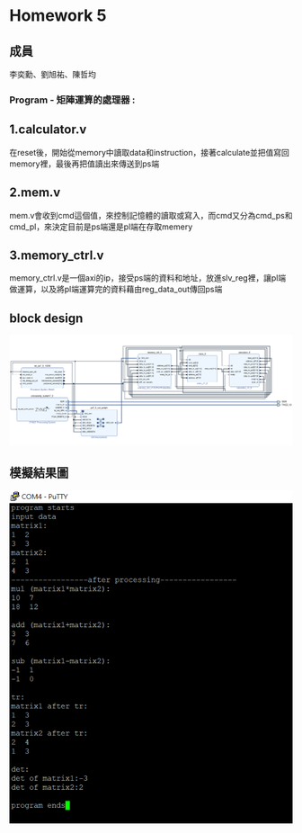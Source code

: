 Homework 5
====

## 成員
李奕勳、劉旭祐、陳哲均

### Program - 矩陣運算的處理器 :
## 1.calculator.v

在reset後，開始從memory中讀取data和instruction，接著calculate並把值寫回memory裡，最後再把值讀出來傳送到ps端

## 2.mem.v

mem.v會收到cmd這個值，來控制記憶體的讀取或寫入，而cmd又分為cmd_ps和cmd_pl，來決定目前是ps端還是pl端在存取memery

## 3.memory_ctrl.v

memory_ctrl.v是一個axi的ip，接受ps端的資料和地址，放進slv_reg裡，讓pl端做運算，以及將pl端運算完的資料藉由reg_data_out傳回ps端

## block design

![blockdesign](https://github.com/sanwich27/2019_FPGA_Design_Group4/blob/master/hw05/images/block%20design.PNG?raw=true)
## 模擬結果圖

![result](https://github.com/sanwich27/2019_FPGA_Design_Group4/blob/master/hw05/images/result.PNG?raw=true)
